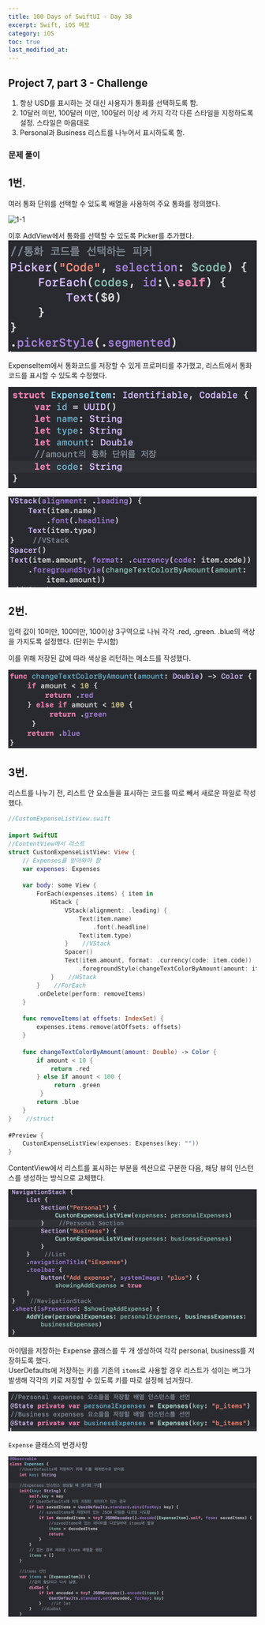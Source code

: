 ```yaml
---
title: 100 Days of SwiftUI - Day 38
excerpt: Swift, iOS 메모
category: iOS
toc: true
last_modified_at: 
---
```


## Project 7, part 3 - Challenge

1. 항상 USD를 표시하는 것 대신 사용자가 통화를 선택하도록 함.
2. 10달러 미만, 100달러 미만, 100달러 이상 세 가지 각각 다른 스타일을 지정하도록 설정. 스타일은 마음대로
3. Personal과 Business 리스트를 나누어서 표시하도록 함.


### 문제 풀이

1번.  
---
여러 통화 단위를 선택할 수 있도록 배열을 사용하여 주요 통화를 정의했다.

![1-1](https://chanheelee913.github.io/assets/images/pages/iOS/2024-02-15-Day38/1-1.png)

이후 AddView에서 통화를 선택할 수 있도록 Picker를 추가했다. 
![1-2](/assets/images/pages/iOS/2024-02-15-Day38/1-2.png)

ExpenseItem에서 통화코드를 저장할 수 있게 프로퍼티를 추가했고, 리스트에서 통화코드를 표시할 수 있도록 수정했다.

![Alt text](/assets/images/pages/iOS/2024-02-15-Day38/1-3.png)

![Alt text](/assets/images/pages/iOS/2024-02-15-Day38/1-4.png)


2번.
---
입력 값이 10미만, 100미만, 100이상 3구역으로 나눠 각각 .red, .green. .blue의 색상을 가지도록 설정했다. (단위는 무시함)

이를 위해 저장된 값에 따라 색상을 리턴하는 메소드를 작성했다.

![Alt text](/assets/images/pages/iOS/2024-02-15-Day38/2-1.png)

3번.
---
리스트를 나누기 전, 리스트 안 요소들을 표시하는 코드를 따로 빼서 새로운 파일로 작성했다.

```swift
//CustomExpenseListView.swift

import SwiftUI
//ContentView에서 리스트
struct CustonExpenseListView: View {
    // Expenses를 받아와야 함
    var expenses: Expenses
    
    var body: some View {
        ForEach(expenses.items) { item in
            HStack {
                VStack(alignment: .leading) {
                    Text(item.name)
                        .font(.headline)
                    Text(item.type)
                }    //VStack
                Spacer()
                Text(item.amount, format: .currency(code: item.code))
                    .foregroundStyle(changeTextColorByAmount(amount: item.amount))
            }    //HStack
        }    //ForEach
        .onDelete(perform: removeItems)
    }
    
    func removeItems(at offsets: IndexSet) {
        expenses.items.remove(atOffsets: offsets)
    }
    
    func changeTextColorByAmount(amount: Double) -> Color {
        if amount < 10 {
            return .red
        } else if amount < 100 {
             return .green
         }
        return .blue
    }
}    //struct

#Preview {
    CustonExpenseListView(expenses: Expenses(key: ""))
}
```

ContentView에서 리스트를 표시하는 부분을 섹션으로 구분한 다음, 해당 뷰의 인스턴스를 생성하는 방식으로 교체했다.

![Alt text](/assets/images/pages/iOS/2024-02-15-Day38/3-1.png)

아이템을 저장하는 Expense 클래스를 두 개 생성하여 각각 personal, business를 저장하도록 했다.  
UserDefaults에 저장하는 키를 기존의 `items`로 사용할 경우 리스트가 섞이는 버그가 발생해 각각의 키로 저장할 수 있도록 키를 따로 설정해 넘겨줬다.

![Alt text](/assets/images/pages/iOS/2024-02-15-Day38/3-2.png)

`Expense` 클래스의 변경사항

![Alt text](/assets/images/pages/iOS/2024-02-15-Day38/3-3.png)

